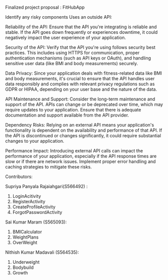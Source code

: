 Finalized project proposal : FitHubApp


Identify any risky components
Uses an outside API: 

Reliability of the API: Ensure that the API you're integrating is reliable and stable. If the API goes down frequently or experiences downtime, 
it could negatively impact the user experience of your application.

Security of the API: Verify that the API you're using follows security best practices. This includes using HTTPS for communication, 
proper authentication mechanisms (such as API keys or OAuth), and handling sensitive user data (like BMI and body measurements) securely.

Data Privacy: Since your application deals with fitness-related data like BMI and body measurements, it's crucial to ensure 
that the API handles user data responsibly and complies with relevant privacy regulations such as GDPR or HIPAA, depending on your user base and the nature of the data.

API Maintenance and Support: Consider the long-term maintenance and support of the API. APIs can change or be deprecated over time, 
which may require updates to your application. Ensure that there is adequate documentation and support available from the API provider.

Dependency Risks: Relying on an external API means your application's functionality is dependent on the availability and performance of that API.
If the API is discontinued or changes significantly, it could require substantial changes to your application.

Performance Impact: Introducing external API calls can impact the performance of your application, 
especially if the API response times are slow or if there are network issues. Implement proper error handling and caching strategies to mitigate these risks.





Contributors:


Supriya Panyala Rajaiahgari(S566492) :
1.	LoginAcitivity
2.	RegisterActivity
3.	CreateProfileActivity
4.	ForgotPasswordActivity


Sai Kumar Maram (S565093):
1.	BMICalculator
2.	WeightPlans
3.	OverWeight


Nithish Kumar Madavali (S564535):
1.	Underweight
2.	Bodybuild
3.	Growth


